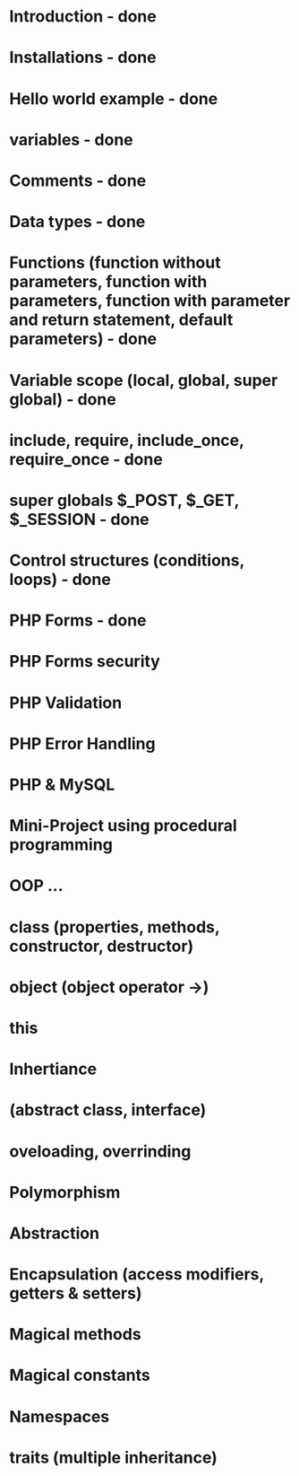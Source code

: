 # Introduction - done
# Installations - done
# Hello world example - done
# variables - done
# Comments - done
# Data types - done
# Functions (function without parameters, function with parameters, function with parameter and return statement, default parameters) - done
# Variable scope (local, global, super global) - done
# include, require, include_once, require_once - done
# super globals $_POST, $_GET, $_SESSION - done
# Control structures (conditions, loops) - done
# PHP Forms - done
# PHP Forms security
# PHP Validation
# PHP Error Handling
# PHP & MySQL
# Mini-Project using procedural programming
# OOP ...
# class (properties, methods, constructor, destructor)
# object (object operator ->)
# this
# Inhertiance
# (abstract class, interface)
# oveloading, overrinding
# Polymorphism
# Abstraction
# Encapsulation (access modifiers, getters & setters)
# Magical methods
# Magical constants
# Namespaces
# traits (multiple inheritance)